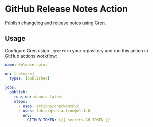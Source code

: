 # GitHub Release Notes Action

Publish changelog and release notes using [Gren](https://github.com/github-tools/github-release-notes).

## Usage

Configure Gren usign `.grenrc` in your repository and run this action in GitHub actions workflow:

```yaml
name: Release notes

on: [release]
  types: [published]
    
jobs:
  publish:
    runs-on: ubuntu-latest
    steps:
      - uses: actions/checkout@v2
      - uses: lakto/gren-action@v1.1.0
        env:
          GITHUB_TOKEN: ${{ secrets.GH_TOKEN }}
```
